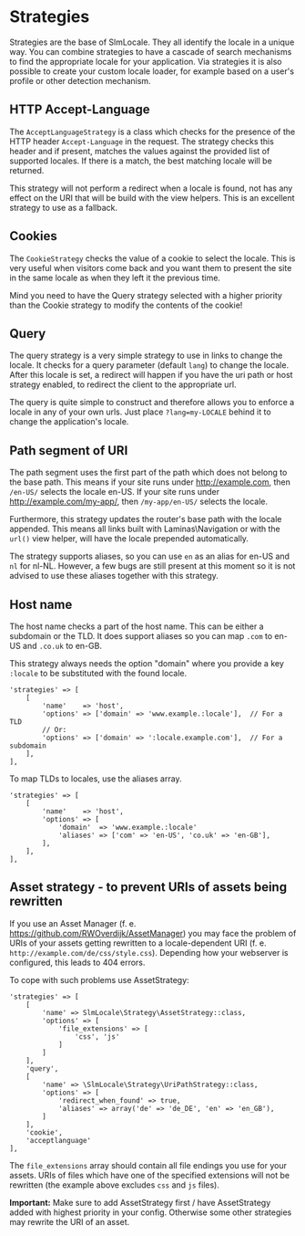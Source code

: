 Strategies
===
Strategies are the base of SlmLocale. They all identify the locale in a unique way. You can combine strategies to have a cascade of search mechanisms to find the appropriate locale for your application. Via strategies it is also possible to create your custom locale loader, for example based on a user's profile or other detection mechanism.

HTTP Accept-Language
---
The `AcceptLanguageStrategy` is a class which checks for the presence of the HTTP header `Accept-Language` in the request. The strategy checks this header and if present, matches the values against the provided list of supported locales. If there is a match, the best matching locale will be returned.

This strategy will not perform a redirect when a locale is found, not has any effect on the URI that will be build with the view helpers. This is an excellent strategy to use as a fallback.

Cookies
---
The `CookieStrategy` checks the value of a cookie to select the locale. This is very useful when visitors come back and you want them to present the site in the same locale as when they left it the previous time.

Mind you need to have the Query strategy selected with a higher priority than the Cookie strategy to modify the contents of the cookie!

Query
---
The query strategy is a very simple strategy to use in links to change the locale. It checks for a query parameter (default `lang`) to change the locale. After this locale is set, a redirect will happen if you have the uri path or host strategy enabled, to redirect the client to the appropriate url.

The query is quite simple to construct and therefore allows you to enforce a locale in any of your own urls. Just place `?lang=my-LOCALE` behind it to change the application's locale.

Path segment of URI
---
The path segment uses the first part of the path which does not belong to the base path. This means if your site runs under http://example.com, then `/en-US/` selects the locale en-US. If your site runs under http://example.com/my-app/, then `/my-app/en-US/` selects the locale.

Furthermore, this strategy updates the router's base path with the locale appended. This means all links built with Laminas\Navigation or with the `url()` view helper, will have the locale prepended automatically.

The strategy supports aliases, so you can use `en` as an alias for en-US and `nl` for nl-NL. However, a few bugs are still present at this moment so it is not advised to use these aliases together with this strategy.

Host name
---
The host name checks a part of the host name. This can be either a subdomain or the TLD. It does support aliases so you can map `.com` to en-US and `.co.uk` to en-GB.

This strategy always needs the option "domain" where you provide a key `:locale` to be substituted with the found locale.

```
'strategies' => [
    [
        'name'    => 'host',
        'options' => ['domain' => 'www.example.:locale'],  // For a TLD
        // Or:
        'options' => ['domain' => ':locale.example.com'],  // For a subdomain
    ],
],
```

To map TLDs to locales, use the aliases array.

```
'strategies' => [
    [
        'name'    => 'host',
        'options' => [
            'domain'  => 'www.example.:locale'
            'aliases' => ['com' => 'en-US', 'co.uk' => 'en-GB'],
        ],
    ],
],
```

Asset strategy - to prevent URIs of assets being rewritten
---
If you use an Asset Manager (f. e. https://github.com/RWOverdijk/AssetManager) you may face the problem of URIs of your assets getting rewritten to a locale-dependent URI (f. e. `http://example.com/de/css/style.css`). Depending how your webserver is configured, this leads to 404 errors.

To cope with such problems use AssetStrategy:
```
'strategies' => [
    [
        'name' => SlmLocale\Strategy\AssetStrategy::class,
        'options' => [
            'file_extensions' => [
                'css', 'js'
            ]
        ]
    ],
    'query',
    [
        'name' => \SlmLocale\Strategy\UriPathStrategy::class,
        'options' => [
            'redirect_when_found' => true,
            'aliases' => array('de' => 'de_DE', 'en' => 'en_GB'),
        ]
    ],
    'cookie',
    'acceptlanguage'
],
```

The `file_extensions` array should contain all file endings you use for your assets. URIs of files which have one of the specified extensions will not be rewritten (the example above excludes `css` and `js` files).

**Important:** Make sure to add AssetStrategy first / have AssetStrategy added with highest priority in your config. Otherwise some other strategies may rewrite the URI of an asset.